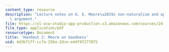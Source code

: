 ```yaml
---
content_type: resource
description: "Lecture notes on G. E. Moore\u2019s non-naturalism and open question\
  \ argument."
file: https://ol-ocw-studio-app-production.s3.amazonaws.com/courses/24-231-ethics-fall-2009/4d3b71ffcc7a256a2dcee44f97277875_MIT24_231F09_lec03.pdf
file_type: application/pdf
resourcetype: Document
title: 'Handout 2: Moore on Goodness'
uid: 4d3b71ff-cc7a-256a-2dce-e44f97277875
---
```

